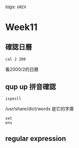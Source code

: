 ###### tags: `UNIX`
# Week11

## 確認日曆
```
cal 2 200
```
看2000/2的日曆

## qup up 拼音確認
```
ispesll
```
/usr/share/dict/words 是它的字庫

```
set
env
```
 ## regular expression
 
 
 
 